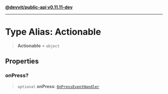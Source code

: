 [**@devvit/public-api v0.11.11-dev**](../../../../../../README.md)

---

# Type Alias: Actionable

> **Actionable** = `object`

## Properties

<a id="onpress"></a>

### onPress?

> `optional` **onPress**: [`OnPressEventHandler`](OnPressEventHandler.md)
